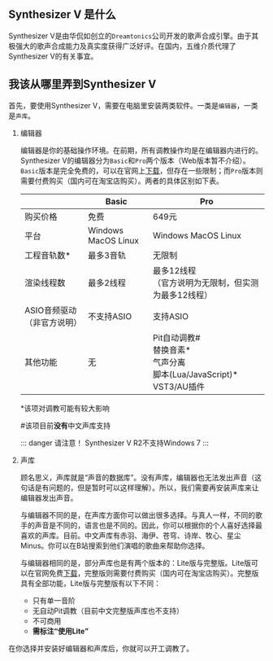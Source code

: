 
## Synthesizer V 是什么

Synthesizer V是由华侃如创立的`Dreamtonics`公司开发的歌声合成引擎。由于其极强大的歌声合成能力及真实度获得广泛好评。在国内，五维介质代理了Synthesizer V的有关事宜。

## 我该从哪里弄到Synthesizer V

首先，要使用Synthesizer V，需要在电脑里安装两类软件。一类是`编辑器`，一类是`声库`。

1. 编辑器
   
   编辑器是你的基础操作环境。在前期，所有调教操作均是在编辑器内进行的。Synthesizer V的编辑器分为`Basic`和`Pro`两个版本（Web版本暂不介绍）。`Basic`版本是完全免费的，可以在官网上[下载](https://synthesizerv.com)，但存在一些限制；而`Pro`版本则需要付费购买（国内可在淘宝店购买）。两者的具体区别如下表。

   |  | Basic | Pro |
   | ---- | ---- | ---- |
   | 购买价格 | 免费 | 649元 |
   | 平台 | Windows MacOS Linux | Windows MacOS Linux |
   | 工程音轨数* | 最多3音轨 | 无限制 |
   | 渲染线程数 | 最多2线程 | 最多12线程<br/>（官方说明为无限制，但实测为最多12线程） |
   | ASIO音频驱动（非官方说明） | 不支持ASIO | 支持ASIO |
   | 其他功能 | 无 | Pit自动调教#<br/>替换音素*<br/>气声分离<br/>脚本(Lua/JavaScript)*<br/>VST3/AU插件|

   *该项对调教可能有较大影响
   
   #该项目前**没有**中文声库支持

   ::: danger 请注意！
   Synthesizer V R2不支持Windows 7
   :::

2. 声库

   顾名思义，声库就是“声音的数据库”。没有声库，编辑器也无法发出声音（这句话是有问题的，但是暂时可以这样理解）。所以，我们需要再安装声库来让编辑器发出声音。
   
   与编辑器不同的是，在声库方面你可以做出很多选择。与真人一样，不同的歌手的声音是不同的，语言也是不同的。因此，你可以根据你的个人喜好选择最喜欢的声库。目前。中文声库有赤羽、海伊、苍穹、诗岸、牧心、星尘Minus。你可以在B站搜索到他们演唱的歌曲来帮助你选择。

   与编辑器相同的是，部分声库也是有两个版本的：Lite版与完整版。Lite版可以在官网免费[下载](https://synthesizerv.com)，完整版则需要付费购买（国内可在淘宝店购买）。完整版具有全部功能，Lite版与完整版有以下不同：
   * 只有单一音阶
   * 无自动Pit调教（目前中文完整版声库也不支持）
   * 不可商用
   * **需标注“使用Lite”**

在你选择并安装好编辑器和声库后，你就可以开工调教了。

<Vssue :title="$title" />
